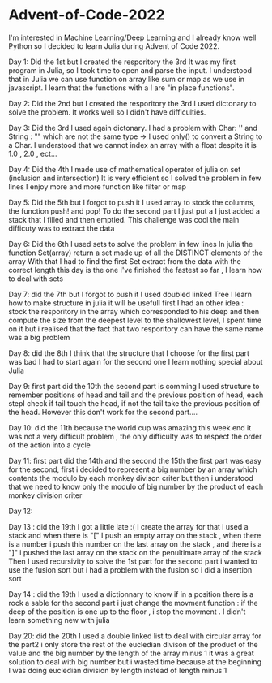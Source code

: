 # Advent-of-Code-2022
I'm interested in Machine Learning/Deep Learning and I already know well Python so I decided to learn Julia during Advent of Code 2022.


Day 1:
Did the 1st but I created the resporitory the 3rd
It was my first program in Julia, so I took time to open and parse the input.
I understood that in Julia we can use function on array like sum or map as we use in javascript.
I learn that the functions with a ! are "in place functions".

Day 2:
Did the 2nd but I created the resporitory the 3rd
I used dictonary to solve the problem.
It works well so I didn't have difficulties.

Day 3:
Did the 3rd
I used again dictonary.
I had a problem with Char: '' and String : "" which are not the same type -> I used  only() to convert a String to a Char.
I understood that we cannot index an array with a float despite it is 1.0 , 2.0 , ect...

Day 4:
Did the 4th
I made use of mathematical operator of julia on set (inclusion and intersection)
It is very efficient so I solved the problem in few lines
I enjoy more and more function like filter or map

Day 5:
Did the 5th but I forgot to push it
I used array to stock the columns, the function push! and pop! 
To do the second part I just put a I just added a stack that I filled and then emptied.
This challenge was cool the main difficuty was to extract the data 

Day 6:
Did the 6th 
I used sets to solve the problem in few lines
In julia the function Set(array) return a set made up of all the DISTINCT elements of the array
With that I had to find the first Set extract from the data with the correct length
this day is the one I've finished the fastest so far , I learn how to deal with sets

Day 7:
did the 7th but I forgot to push it
I used doubled linked Tree 
I learn how to make structure in julia it will be usefull
first I had an other idea : stock the resporitory in the array which corresponded to his deep and then compute the size from the deepest level to the shallowest level, I spent time on it but i realised that the fact that two resporitory can have the same name was a big problem

Day 8:
did the 8th
I think that the structure that I choose for the first part was bad I had to start again for the second one
I learn nothing special about Julia

Day 9:
first part did the 10th the second part is comming
I used structure to remember positions of head and tail and the previous position of head, each stepI check if tail touch the head, if not the tail take the previous position of the head.
However this don't work for the second part....

Day 10:
did the 11th because the world cup was amazing this week end
it was not a very difficult problem , the only difficulty was to respect the order of the action into a cycle

Day 11: 
first part did the 14th and the second the 15th
the first part was easy
for the second, first i decided to represent a big number by an array which contents the modulo by each monkey divison criter but then i understood  that  we need to know only the modulo of big number by the product of each monkey division criter


Day 12:


Day 13 :
did the 19th I got a little late :(
I create the array for that i used a stack and when there is "[" I push an empty array on the stack , when there is a number i push this number on the last array on the stack , and there is a "]" i pushed the last array on the stack on the penultimate array of the stack
Then I used recursivity to solve the 1st part
for the second part i wanted to use the fusion sort but i had a problem with the fusion so i did a insertion sort

Day 14 :
did the 19th
I used a dictionnary to know if in a position there is a rock a sable
for the second part i just change the movment function : if the deep of the position is one up to the floor , i stop the movment .
I didn't learn something new with julia

Day 20:
did the 20th
I used a double linked list to deal with circular array
for the part2 i only store the rest of the eucledian divison of the product of the value and the big number by the length of the array minus 1
it was a great solution to deal with big number but i wasted time because at the beginning I was doing eucledian division by length instead of length minus 1

